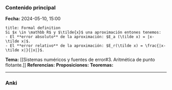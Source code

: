### Contenido principal

**Fecha:** 2024-05-10, 15:00

```ad-formal
title: Formal definition
Si $x \in \mathbb R$ y $\tilde{x}$ una aproximación entones tenemos:
- El **error absoluto** de la aproximación: $E_a (\tilde x) = |x-\tilde x|$.
- El **error relativo** de la aproximación: $E_r(\tilde x) = \frac{|x-\tilde x|}{|x|}$.
```

**Tema:** [[Sistemas numéricos y fuentes de error#3. Aritmética de punto flotante.]]
**Referencias:**
**Proposiciones:**
**Teoremas:**

---
### Anki
